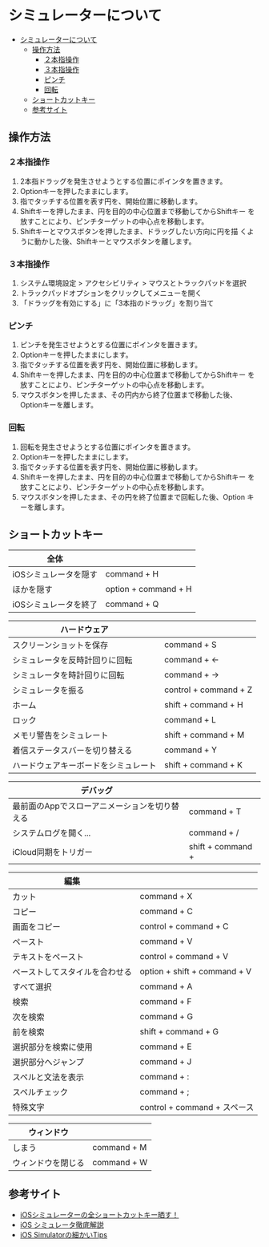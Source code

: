 # シミュレーターについて

- [シミュレーターについて](#シミュレーターについて)
  - [操作方法](#操作方法)
    - [２本指操作](#２本指操作)
    - [３本指操作](#３本指操作)
    - [ピンチ](#ピンチ)
    - [回転](#回転)
  - [ショートカットキー](#ショートカットキー)
  - [参考サイト](#参考サイト)

## 操作方法

### ２本指操作
1. 2本指ドラッグを発生させようとする位置にポインタを置きます。
2. Optionキーを押したままにします。
3. 指でタッチする位置を表す円を、開始位置に移動します。
4. Shiftキーを押したまま、円を目的の中心位置まで移動してからShiftキー を放すことにより、ピンチターゲットの中心点を移動します。
5. Shiftキーとマウスボタンを押したまま、ドラッグしたい方向に円を描 くように動かした後、Shiftキーとマウスボタンを離します。

### ３本指操作
1. システム環境設定 > アクセシビリティ > マウスとトラックパッドを選択
2. トラックパッドオプションをクリックしてメニューを開く
3. 「ドラッグを有効にする」に「3本指のドラッグ」を割り当て

### ピンチ
1. ピンチを発生させようとする位置にポインタを置きます。
2. Optionキーを押したままにします。
3. 指でタッチする位置を表す円を、開始位置に移動します。
4. Shiftキーを押したまま、円を目的の中心位置まで移動してからShiftキー を放すことにより、ピンチターゲットの中心点を移動します。
5. マウスボタンを押したまま、その円内から終了位置まで移動した後、 Optionキーを離します。

### 回転
1. 回転を発生させようとする位置にポインタを置きます。
2. Optionキーを押したままにします。
3. 指でタッチする位置を表す円を、開始位置に移動します。
4. Shiftキーを押したまま、円を目的の中心位置まで移動してからShiftキー を放すことにより、ピンチターゲットの中心点を移動します。
5. マウスボタンを押したまま、その円を終了位置まで回転した後、Option キーを離します。

## ショートカットキー

|全体||
|---|---|
|iOSシミュレータを隠す|command + H|
|ほかを隠す|option + command + H|
|iOSシミュレータを終了|command + Q|

|ハードウェア||
|---|---|
|スクリーンショットを保存|command + S|
|シミュレータを反時計回りに回転|command + ←|
|シミュレータを時計回りに回転|command + →|
|シミュレータを振る|control + command + Z|
|ホーム|shift + command + H|
|ロック|command + L|
|メモリ警告をシミュレート|shift + command + M|
|着信ステータスバーを切り替える|command + Y|
|ハードウェアキーボードをシミュレート|shift + command + K|

|デバッグ||
|---|---|
|最前面のAppでスローアニメーションを切り替える|command + T|
|システムログを開く...|command + /|
|iCloud同期をトリガー|shift + command + ||

|編集||
|---|---|
|カット|command + X|
|コピー|command + C|
|画面をコピー|control + command + C|
|ペースト|command + V|
|テキストをペースト|control + command + V|
|ペーストしてスタイルを合わせる|option + shift + command + V|
|すべて選択|command + A|
|検索|command + F|
|次を検索|command + G|
|前を検索|shift + command + G|
|選択部分を検索に使用|command + E|
|選択部分へジャンプ|command + J|
|スペルと文法を表示|command + :|
|スペルチェック|command + ;|
|特殊文字|control + command + スペース|

|ウィンドウ||
|---|---|
|しまう|command + M|
|ウィンドウを閉じる|command + W|


## 参考サイト

- [iOSシミュレーターの全ショートカットキー晒す！](https://wayohoo.com/article/4963)
- [iOS シミュレータ徹底解説](https://ez-net.jp/sp/xcode5/17.3.html)
- [iOS Simulatorの細かいTips](https://qiita.com/himara2/items/2484ed8ef1ada1e5a6f0)
